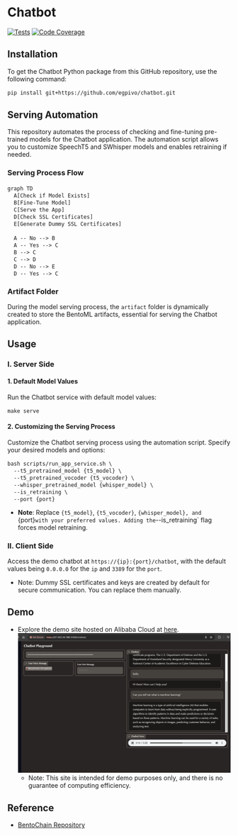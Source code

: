 # Chatbot
[![Tests](https://github.com/egpivo/chatbot/workflows/CI/badge.svg)](https://github.com/egpivo/chatbot/actions)
[![Code Coverage](https://codecov.io/gh/egpivo/chatbot/branch/main/graph/badge.svg)](https://codecov.io/gh/egpivo/chatbot)
<link rel="stylesheet" href="https://cdnjs.cloudflare.com/ajax/libs/font-awesome/5.15.3/css/all.min.css" integrity="sha512-...." crossorigin="anonymous" />


## Installation

To get the Chatbot Python package from this GitHub repository, use the following command:

```bash
pip install git+https://github.com/egpivo/chatbot.git
```
## Serving Automation
This repository automates the process of checking and fine-tuning pre-trained models for the Chatbot application. The automation script allows you to customize SpeechT5 and SWhisper models and enables retraining if needed.

### Serving Process Flow

```mermaid
graph TD
  A[Check if Model Exists]
  B[Fine-Tune Model]
  C[Serve the App]
  D[Check SSL Certificates]
  E[Generate Dummy SSL Certificates]

  A -- No --> B
  A -- Yes --> C
  B --> C
  C --> D
  D -- No --> E
  D -- Yes --> C

```

### Artifact Folder
During the model serving process, the `artifact` folder is dynamically created to store the BentoML artifacts, essential for serving the Chatbot application.
## Usage
### I. Server Side
#### 1. Default Model Values
 Run the Chatbot service with default model values:
```shell
make serve
```
#### 2. Customizing the Serving Process
Customize the Chatbot serving process using the automation script. Specify your desired models and options:
```shell
bash scripts/run_app_service.sh \
  --t5_pretrained_model {t5_model} \
  --t5_pretrained_vocoder {t5_vocoder} \
  --whisper_pretrained_model {whisper_model} \
  --is_retraining \
  --port {port}
```
- **Note**: Replace `{t5_model}`, `{t5_vocoder}`, `{whisper_model}, and `{port}` with your preferred values. Adding the `--is_retraining` flag forces model retraining.

### II. Client Side
Access the demo chatbot at `https://{ip}:{port}/chatbot`, with the default values being `0.0.0.0` for the `ip` and `3389` for the `port`.

- Note: Dummy SSL certificates and keys are created by default for secure communication. You can replace them manually.

## Demo <i class="fas fa-eye fa-lg"></i>


- Explore the demo site hosted on Alibaba Cloud at [here](https://47.242.24.196:3389/chatbot/).
![demo.png](artifact/image/demo_img.png)
  - Note: This site is intended for demo purposes only, and there is no guarantee of computing efficiency.

## Reference
- [BentoChain Repository](https://github.com/ssheng/BentoChain)
